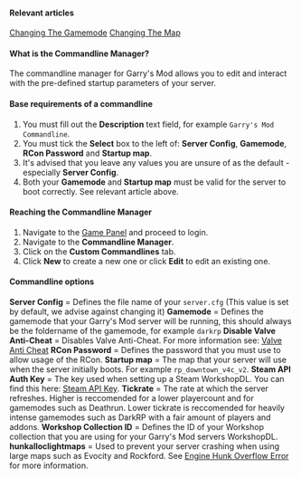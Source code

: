 #### Relevant articles
[Changing The Gamemode](https://help.hexanenetworks.com/garrys-mod/server-configuration/changing-the-gamemode)
[Changing The Map](https://help.hexanenetworks.com/garrys-mod/server-configuration/changing-the-map)

#### What is the Commandline Manager?
The commandline manager for Garry's Mod allows you to edit and interact with the pre-defined startup parameters of your server.

#### Base requirements of a commandline
1. You must fill out the **Description** text field, for example ``Garry's Mod Commandline``.
2. You must tick the **Select** box to the left of: **Server Config**, **Gamemode**, **RCon Password** and **Startup map**.
3. It's advised that you leave any values you are unsure of as the default - especially **Server Config**.
4. Both your **Gamemode** and **Startup map** must be valid for the server to boot correctly. See relevant article above.

#### Reaching the Commandline Manager
1. Navigate to the [Game Panel](https://gamepanel.hexanenetworks.com) and proceed to login.
2. Navigate to the **Commandline Manager**.
3. Click on the **Custom Commandlines** tab.
4. Click **New** to create a new one or click **Edit** to edit an existing one.

#### Commandline options
**Server Config** = Defines the file name of your ``server.cfg`` (This value is set by default, we advise against changing it)
**Gamemode** = Defines the gamemode that your Garry's Mod server will be running, this should always be the foldername of the gamemode, for example ``darkrp``
**Disable Valve Anti-Cheat** = Disables Valve Anti-Cheat. For more information see: [Valve Anti Cheat](https://support.steampowered.com/kb_article.php?p_faqid=370)
**RCon Password** = Defines the password that you must use to allow usage of the RCon.
**Startup map** = The map that your server will use when the server initially boots. For example ``rp_downtown_v4c_v2``.
**Steam API Auth Key** = The key used when setting up a Steam WorkshopDL. You can find this here: [Steam API Key](https://steamcommunity.com/dev/apikey).
**Tickrate** = The rate at which the server refreshes. Higher is reccomended for a lower playercount and for gamemodes such as Deathrun. Lower tickrate is reccomended for heavily intense gamemodes such as DarkRP with a fair amount of players and addons.
**Workshop Collection ID** = Defines the ID of your Workshop collection that you are using for your Garry's Mod servers WorkshopDL.
**hunkalloclightmaps** = Used to prevent your server crashing when using large maps such as Evocity and Rockford. See [Engine Hunk Overflow Error](https://help.hexanenetworks.com/garrys-mod/debugging/engine-hunk-overflow-error) for more information.